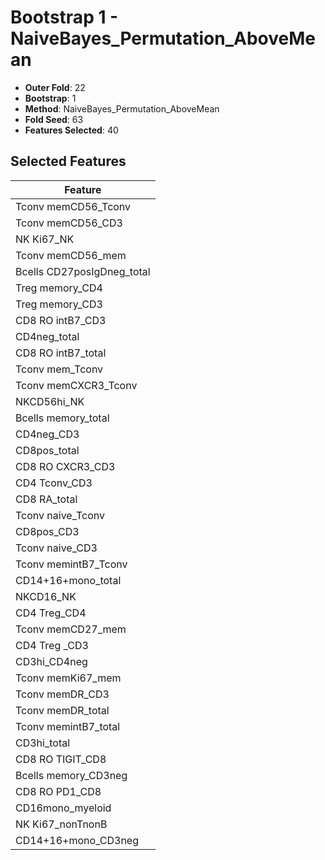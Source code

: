# Bootstrap 1 - NaiveBayes_Permutation_AboveMean

- **Outer Fold**: 22
- **Bootstrap**: 1
- **Method**: NaiveBayes_Permutation_AboveMean
- **Fold Seed**: 63
- **Features Selected**: 40

## Selected Features

| Feature |
|---------|
| Tconv memCD56_Tconv |
| Tconv memCD56_CD3 |
| NK Ki67_NK |
| Tconv memCD56_mem |
| Bcells CD27posIgDneg_total |
| Treg memory_CD4 |
| Treg memory_CD3 |
| CD8 RO intB7_CD3 |
| CD4neg_total |
| CD8 RO intB7_total |
| Tconv mem_Tconv |
| Tconv memCXCR3_Tconv |
| NKCD56hi_NK |
| Bcells memory_total |
| CD4neg_CD3 |
| CD8pos_total |
| CD8 RO CXCR3_CD3 |
| CD4 Tconv_CD3 |
| CD8 RA_total |
| Tconv naive_Tconv |
| CD8pos_CD3 |
| Tconv naive_CD3 |
| Tconv memintB7_Tconv |
| CD14+16+mono_total |
| NKCD16_NK |
| CD4 Treg_CD4 |
| Tconv memCD27_mem |
| CD4 Treg _CD3 |
| CD3hi_CD4neg |
| Tconv memKi67_mem |
| Tconv memDR_CD3 |
| Tconv memDR_total |
| Tconv memintB7_total |
| CD3hi_total |
| CD8 RO TIGIT_CD8 |
| Bcells memory_CD3neg |
| CD8 RO PD1_CD8 |
| CD16mono_myeloid |
| NK Ki67_nonTnonB |
| CD14+16+mono_CD3neg |
